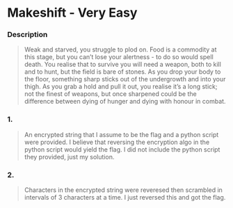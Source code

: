 # Makeshift - Very Easy

### Description
> Weak and starved, you struggle to plod on. Food is a commodity at this stage, but you can’t lose your alertness - to do so would spell death. You realise that to survive you will need a weapon, both to kill and to hunt, but the field is bare of stones. As you drop your body to the floor, something sharp sticks out of the undergrowth and into your thigh. As you grab a hold and pull it out, you realise it’s a long stick; not the finest of weapons, but once sharpened could be the difference between dying of hunger and dying with honour in combat.

### 1. 
> An encrypted string that I assume to be the flag and a python script were provided. I believe that reversing the encryption algo in the python script would yield the flag. I did not include the python script they provided, just my solution. 

### 2.
> Characters in the encrypted string were reveresed then scrambled in intervals of 3 characters at a time. I just reversed this and got the flag. 